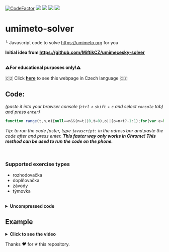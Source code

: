 [![CodeFactor](https://user-images.githubusercontent.com/60501493/173180235-809fa83a-5bcf-4707-a079-dde00ca01349.svg)](#/)
[<img src="https://img.shields.io/github/license/MP3Martin/umimeto-solver">](#/)
[<img src="https://img.shields.io/github/stars/MP3Martin/umimeto-solver">](#/)
[<img src="https://img.shields.io/github/forks/MP3Martin/umimeto-solver">](#/)
[<img src="https://img.shields.io/github/issues/MP3Martin/umimeto-solver">](#/)

<!-- ![codefactor_a+](https://user-images.githubusercontent.com/60501493/173180235-809fa83a-5bcf-4707-a079-dde00ca01349.svg) -->

# umimeto-solver
╰ Javascript code to solve https://umimeto.org for you <br>

**Initial idea from https://github.com/MiftikCZ/umimecesky-solver**
<br> <br>

**⚠For educational purposes only!⚠**
<br> <br>
🇨🇿 Click [**here**](https://github-com.translate.goog/MP3Martin/umimeto-solver?_x_tr_sl=en&_x_tr_tl=cs&_x_tr_hl=cs&_x_tr_pto=wapp) to see this webpage in Czech language 🇨🇿

## Code:
*(paste it into your browser console (`ctrl` + `shift` + `c` and select `console` tab) and press `enter`)*

<!-- START [code:js] source/main.min.js -->
```js
function range(t,n,o){null==n&&(n=t||0,t=0),o||(o=n<t?-1:1);for(var e=Math.max(Math.ceil((n-t)/o),0),i=Array(e),r=0;r<e;r++,t+=o)i[r]=t;return i}function answer_twoOp(){var t=-1;try{var n=questions.find((t=>t.id==window.location.pathname.split("/")[2]));for(i of range(parseInt(n.options.length)))1===n.options[i].correct&&(t=i);console.log("Correct answer: "+parseInt(t+1)),document.getElementById("option"+t).click()}catch(t){}}function answer_twoOp_zavody(){var t=-1;try{"1"===document.getElementById("option0").attributes.correct.value?t=0:"1"===document.getElementById("option1").attributes.correct.value&&(t=1),console.log("Correct answer: "+parseInt(t+1)),document.getElementById("option"+t).click()}catch(t){}}if(window.timer={running:!1,iv:5e3,timeout:!1,cb:function(){},start:function(t,n){var o=this;clearInterval(this.timeout),this.running=!0,t&&(this.cb=t),n&&(this.iv=n),this.timeout=setTimeout((function(){o.execute(o)}),this.iv)},execute:function(t){if(!t.running)return!1;t.cb(),t.start()},stop:function(){this.running=!1},set_interval:function(t){clearInterval(this.timeout),this.start(!1,t)}},window.sstop_alert=function(t){console.log("[umimeto-solver]: "+t),alert("[umimeto-solver]\n\n"+t)},document.body.innerHTML+="<div id='sstop' style='position:absolute; top:0; right:0; margin:5px; margin-right: 25px; '></div>",document.body.innerHTML+='\n<style id="sstop_style">\n#sstop_button {\n  color: #ffffff;\n  background-color: #cc0000;\n  font-size: 19px;\n  border-radius: 12px;\n  padding: 10px 15px;\n  cursor: pointer\n}\n\n#sstop_button:hover {\n  color: #000000;\n  background-color: #ef2929;\n}\n    \n#sstop_slider {\n    -webkit-transform: rotate(180deg);\n    -moz-transform: rotate(180deg);\n    -o-transform: rotate(180deg);\n    -ms-transform: rotate(180deg);\n    transform: rotate(180deg);\n\n    -moz-transform: scaleX(-1);\n    -o-transform: scaleX(-1);\n    -webkit-transform: scaleX(-1);\n    transform: scaleX(-1);\n    filter: FlipH;\n    -ms-filter: "FlipH";\n}\n    \n/* setup tooltips */\n  .tooltip {\n    position: relative;\n  }\n  .tooltip:before,\n  .tooltip:after {\n    display: block;\n    opacity: 0;\n    pointer-events: none;\n    position: absolute;\n  }\n  .tooltip:after {\n  \tborder-right: 6px solid transparent;\n  \tborder-bottom: 6px solid rgba(0,0,0,.75); \n    border-left: 6px solid transparent;\n    content: \'\';\n    height: 0;\n      top: 20px;\n      left: 20px;\n    width: 0;\n  }\n  .tooltip:before {\n    background: rgba(0,0,0,.75);\n    border-radius: 2px;\n    color: #fff;\n    content: attr(data-title);\n    font-size: 14px;\n    padding: 6px 10px;\n      top: 26px;\n    white-space: nowrap;\n  }\n\n  /* the animations */\n  /* fade */\n  .tooltip.fade:after,\n  .tooltip.fade:before {\n    transform: translate3d(0,-10px,0);\n    transition: all .15s ease-in-out;\n  }\n  .tooltip.fade:hover:after,\n  .tooltip.fade:hover:before {\n    opacity: 1;\n    transform: translate3d(0,0,0);\n  }\n\n  /* expand */\n  .tooltip.expand:before {\n    transform: scale3d(.2,.2,1);\n    transition: all .2s ease-in-out;\n  }\n  .tooltip.expand:after {\n    transform: translate3d(0,6px,0);\n    transition: all .1s ease-in-out;\n  }\n  .tooltip.expand:hover:before,\n  .tooltip.expand:hover:after {\n    opacity: 1;\n    transform: scale3d(1,1,1);\n  }\n  .tooltip.expand:hover:after {\n    transition: all .2s .1s ease-in-out;\n  }\n\n  /* swing */\n  .tooltip.swing:before,\n  .tooltip.swing:after {\n    transform: translate3d(0,30px,0) rotate3d(0,0,1,60deg);\n    transform-origin: 0 0;\n    transition: transform .15s ease-in-out, opacity .2s;\n  }\n  .tooltip.swing:after {\n    transform: translate3d(0,60px,0);\n    transition: transform .15s ease-in-out, opacity .2s;\n  }\n  .tooltip.swing:hover:before,\n  .tooltip.swing:hover:after {\n    opacity: 1;\n    transform: translate3d(0,0,0) rotate3d(1,1,1,0deg);\n  }\n</style>\n',stop_div=document.getElementById("sstop"),stop_div.innerHTML="",stop_div.innerHTML+="<button type='button' style='position: relative;' id='sstop_button' onclick='window.sstop_btn()'>STOP<br>ANSWERING</button>",stop_div.innerHTML+="<br>",stop_div.innerHTML+='<div style="position: absolute;" id="sstop_slider_div" class="tooltip fade" data-title="Answering speed"></div>',document.getElementById("sstop_slider_div").innerHTML+='<input onchange="window.timer.set_interval(this.value);" id="sstop_slider" type="range" min="300" max="5000" value="1500" style="position: absolute;">',window.sstop=function(){window.timer.stop()},window.sstop_btn=function(){document.getElementById("sstop").remove(),document.getElementById("sstop_style").remove(),sstop()},window.location.hostname.includes("www.umime")){let t=window.location.pathname.split("/")[1];t.includes("doplnovacka")||t.includes("rozhodovacka")?(console.log("\n\nSource code: https://github.com/MP3Martin/umimeto-solver"),answer_twoOp(),window.timer.start((function(){answer_twoOp()}),1500)):window.location.href.includes("?p=zavody")||window.location.href.includes("?p=tymovka")?(console.log("\n\nSource code: https://github.com/MP3Martin/umimeto-solver"),answer_twoOp_zavody(),window.timer.start((function(){answer_twoOp_zavody()}),1500)):(window.sstop_btn(),sstop_alert("This exercise is not supported!"))}else window.sstop_btn(),sstop_alert("This website is not supported!");

```
<!-- END [code:js] source/main.min.js -->

*Tip: to run the code faster, type `javascript:` in the adress bar and paste the code after and press enter. **This faster way only works in Chrome! This method can be used to run the code on the phone.***

<br>

### Supported exercise types
* rozhodovačka
* doplňovačka
* závody
* týmovka

<br>

<details>
  <summary><strong>Uncompressed code</strong></summary>
  
  # Uncompressed code:

  <!-- START [code:js] source/main.js -->
  
  <!-- END [code:js] source/main.js -->

</details>

## Example
<details>
  <summary><strong>Click to see the video</strong></summary>
	
https://user-images.githubusercontent.com/60501493/173131436-96fed050-b999-46ea-89e3-83ed39955d31.mp4

</details>


Thanks *❤️* for **⭐** this repository.
